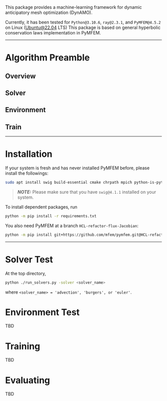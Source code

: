 This package provides a machine-learning framework for dynamic anticipatory mesh optimization (DynAMO).

Currently, it has been tested for `Python@3.10.6`, `ray@2.3.1`, and `PyMFEM@4.5.2` on Linux (Ubuntu@22.04 LTS)
This package is based on general hyperbolic conservation laws implementation in PyMFEM.

---

# Algorithm Preamble

## Overview

## Solver

## Environment

## Train

---

# Installation
If your system is fresh and has never installed PyMFEM before, please install the followings:
```bash
sudo apt install swig build-essential cmake chrpath mpich python-is-python3 python3-pip
```
> **_NOTE:_**  Please make sure that you have `swig@4.1.1` installed on your system.

To install dependent packages, run
```bash
python -m pip install -r requirements.txt
```

You also need PyMFEM at a branch `HCL-refactor-flux-Jacobian`:
```bash
python -m pip install git+https://github.com/mfem/pymfem.git@HCL-refactor-flux-Jacobian
```
<!-- You can also install a parallel version by
```bash
python -m pip install git+https://github.com/mfem/pymfem.git@HCL-refactor-flux-Jacobian --install-option="--with-parallel"
```
Please note that only the solver part is implemented in parallel.
Running `ray[rllib]` with `MPI` is future work. -->

---

# Solver Test

At the top directory,
```bash
python ./run_solvers.py -solver <solver_name>
```
where `<solver_name> = 'advection', 'burgers', or 'euler'`.

# Environment Test

TBD

# Training

TBD

# Evaluating

TBD
